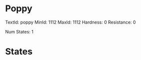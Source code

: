 # Poppy
TextId: poppy
MinId: 1112
MaxId: 1112
Hardness: 0
Resistance: 0

Num States: 1
# States
```

```